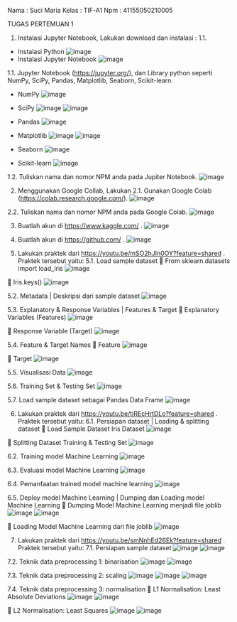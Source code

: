 Nama	:	Suci Maria
Kelas	:	TIF-A1
Npm	:	41155050210005

TUGAS PERTEMUAN 1

1.	Instalasi Jupyter Notebook, Lakukan download dan instalasi :
1.1.	
-	Instalasi Python
  ![image](https://github.com/user-attachments/assets/26df337d-8c75-4b9e-a25d-4b098dd580d3)
-	Instalasi Jupyter Notebook
  ![image](https://github.com/user-attachments/assets/d75f7fdd-1264-4d6a-a6e8-5f7121e22ff0)

 
1.1.	Jupyter Notebook (https://jupyter.org/), dan Library python seperti NumPy, SciPy, Pandas, Matplotlib, Seaborn, Scikit-learn.
-	NumPy
 ![image](https://github.com/user-attachments/assets/c34741e2-9919-436d-83c6-977805edca0c)

-	SciPy
  ![image](https://github.com/user-attachments/assets/913ffdc9-98f3-4d30-ba99-99d47996ede1)
  ![image](https://github.com/user-attachments/assets/24ead12a-d370-4b59-a831-4f9af24b3664)

-	Pandas
  ![image](https://github.com/user-attachments/assets/d637853c-c109-4cda-b330-49f2713ffa12)

-	Matplotlib
  ![image](https://github.com/user-attachments/assets/3cacf6cf-aa01-4f8c-b12e-ee646ec439e5)
  ![image](https://github.com/user-attachments/assets/18a837dd-2538-4d5e-a5ab-92d15475fe5a)

-	Seaborn
  ![image](https://github.com/user-attachments/assets/5e86fb0f-c115-43cf-9245-efbcdf1f30ab)
 	
-	Scikit-learn
  ![image](https://github.com/user-attachments/assets/62c709c8-2a6d-45e4-9b9e-b1b063e03230)

1.2.	 Tuliskan nama dan nomor NPM anda pada Jupiter Notebook.
       ![image](https://github.com/user-attachments/assets/06e0cf04-f186-4903-b310-cae17e255d1d)


2.	Menggunakan Google Collab, Lakukan
2.1.	Gunakan Google Colab (https://colab.research.google.com/).
      ![image](https://github.com/user-attachments/assets/b39c5902-a6ae-4890-a99f-3aa1cad1a336)

2.2.	Tuliskan nama dan nomor NPM anda pada Google Colab.
      ![image](https://github.com/user-attachments/assets/2d531a82-33e3-4b58-992b-da3e7f074967)
 
3.	Buatlah akun di https://www.kaggle.com/ .
    ![image](https://github.com/user-attachments/assets/a8051a96-8f33-40fb-96b1-c67870c16b13)

4.	Buatlah akun di https://github.com/ .
    ![image](https://github.com/user-attachments/assets/196f3d25-7558-40e2-9b7e-1f9f0a6ddc9d)


5.	Lakukan praktek dari https://youtu.be/mSO2hJln0OY?feature=shared . Praktek tersebut yaitu:
5.1.	Load sample dataset
	From sklearn.datasets import load_iris
  ![image](https://github.com/user-attachments/assets/d10d1d9e-afb8-4f0b-8f08-9d76a336769f)

	Iris.keys()
  ![image](https://github.com/user-attachments/assets/507706bf-5a40-435b-8002-5cb75a01e907)

5.2.	Metadata | Deskripsi dari sample dataset
      ![image](https://github.com/user-attachments/assets/83d415f4-54f9-443e-b4cb-a9e91d9fad6a)

5.3.	Explanatory & Response Variables | Features & Target
	Explanatory Variables (Features)
  ![image](https://github.com/user-attachments/assets/4064f222-0a52-4493-be3b-8db818fcde86)

	Response Variable (Target)
  ![image](https://github.com/user-attachments/assets/0da6e0f8-0839-440a-8f8b-b8f9e2c3abfb)

5.4.	Feature & Target Names
	Feature
  ![image](https://github.com/user-attachments/assets/81bc43b5-a9cf-4048-85bc-f8eb5d62cf79)
  
	Target
  ![image](https://github.com/user-attachments/assets/88979fad-5285-4b10-a20d-b36abd13b902)

5.5.	Visualisasi Data
      ![image](https://github.com/user-attachments/assets/bae914b3-ff65-4885-b98f-c66afe8584de)

5.6.	Training Set & Testing Set
      ![image](https://github.com/user-attachments/assets/5e700cf9-ba58-4cbc-a985-27552c60684d)

5.7.	Load sample dataset sebagai Pandas Data Frame
      ![image](https://github.com/user-attachments/assets/af0eb7b4-2304-46fd-ad84-9c4da31c017d)

6.	Lakukan praktek dari https://youtu.be/tiREcHrtDLo?feature=shared  . Praktek tersebut yaitu:
6.1.	Persiapan dataset | Loading & splitting dataset
	Load Sample Dataset Iris Dataset
  ![image](https://github.com/user-attachments/assets/2b6e66e5-c2ab-47e9-b570-e48f17e70dad)

	Splitting Dataset Training & Testing Set
  ![image](https://github.com/user-attachments/assets/82180378-9a8e-4cd0-8a30-4e416bb997f5)

6.2.	Training model Machine Learning
      ![image](https://github.com/user-attachments/assets/4241ed64-299d-4e33-8b65-8f7f667b4d54)

6.3.	Evaluasi model Machine Learning
      ![image](https://github.com/user-attachments/assets/446d7f08-3b7e-422a-a9f6-9cb7a0277f61)

6.4.	Pemanfaatan trained model machine learning
      ![image](https://github.com/user-attachments/assets/ce78c4a4-c48b-4a1d-b6ef-11f39980ec47)

6.5.	Deploy model Machine Learning | Dumping dan Loading model Machine Learning
	Dumping Model Machine Learning menjadi file joblib
  ![image](https://github.com/user-attachments/assets/660f54bd-1d1e-45a2-bf92-7b735efe6c19)
  ![image](https://github.com/user-attachments/assets/62a8df9a-e005-4765-9a14-9ee1356500de)

	Loading Model Machine Learning dari file joblib
  ![image](https://github.com/user-attachments/assets/99a155d0-fa46-44c4-b203-0d283991d7ae)

7.	Lakukan praktek dari https://youtu.be/smNnhEd26Ek?feature=shared  . Praktek tersebut yaitu:
7.1.	Persiapan sample dataset
  	  ![image](https://github.com/user-attachments/assets/7ed333a9-68d1-4343-a23d-a8f660caf8e3)
  	  ![image](https://github.com/user-attachments/assets/4ef0a629-e424-4a06-befe-ab621beeaf5d)

7.2.	Teknik data preprocessing 1: binarisation
      ![image](https://github.com/user-attachments/assets/e30647fa-5f77-4664-a986-32a284d78ada)
      ![image](https://github.com/user-attachments/assets/adf8bb81-7370-47f2-9b48-418631c13810)

7.3.	Teknik data preprocessing 2: scaling
      ![image](https://github.com/user-attachments/assets/52d2ee6c-395c-4f04-8619-4356504538cc)
      ![image](https://github.com/user-attachments/assets/5279b974-eb34-4da5-a6c8-48cf6ce4dbbe)
      ![image](https://github.com/user-attachments/assets/76a22ca3-5511-44ed-9506-7ad4d05e006e)
 
7.4.	Teknik data preprocessing 3: normalisation
	L1 Normalisation: Least Absolute Deviations
  ![image](https://github.com/user-attachments/assets/79c41257-4ca1-47b4-9eb8-be059999bd00)
  ![image](https://github.com/user-attachments/assets/c6921ab3-5c0d-488f-a45e-db66d578690f)

	L2 Normalisation: Least Squares
  ![image](https://github.com/user-attachments/assets/a85002eb-2554-4386-b143-800a5febab45)
  ![image](https://github.com/user-attachments/assets/2f39fbdc-9d5d-40ff-8c20-3e2da3ed6718)



 
 
